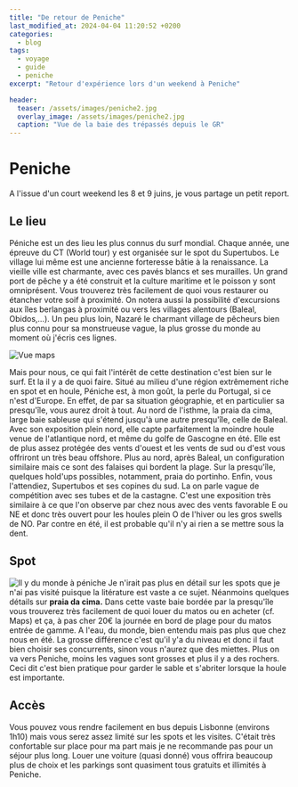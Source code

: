 ```yaml
---
title: "De retour de Peniche"
last_modified_at: 2024-04-04 11:20:52 +0200
categories:
  - blog
tags:
  - voyage
  - guide
  - peniche
excerpt: "Retour d'expérience lors d'un weekend à Peniche"

header: 
  teaser: /assets/images/peniche2.jpg
  overlay_image: /assets/images/peniche2.jpg
  caption: "Vue de la baie des trépassés depuis le GR"
---
```

# Peniche

A l'issue d'un court weekend les 8 et 9 juins, je vous partage un petit
report.

## Le lieu

Péniche est un des lieu les plus connus du surf mondial. Chaque année,
une épreuve du CT (World tour) y est organisée sur le spot du
Supertubos. Le village lui même est une ancienne forteresse bâtie à la
renaissance. La vieille ville est charmante, avec ces pavés blancs et
ses murailles. Un grand port de pêche y a été construit et la culture
maritime et le poisson y sont omniprésent. Vous trouverez très
facilement de quoi vous restaurer ou étancher votre soif à proximité. On
notera aussi la possibilité d'excursions aux îles berlangas à proximité
ou vers les villages alentours (Baleal, Obidos,...). Un peu plus loin,
Nazaré le charmant village de pêcheurs bien plus connu pour sa
monstrueuse vague, la plus grosse du monde au moment où j'écris ces
lignes.

![Vue maps](/surf/assets/images/peniche_carte.jpeg)

Mais pour nous, ce qui fait l'intérêt de cette destination c'est bien
sur le surf. Et la il y a de quoi faire. Situé au milieu d'une région
extrêmement riche en spot et en houle, Péniche est, à mon goût, la perle
du Portugal, si ce n'est d'Europe. En effet, de par sa situation
géographie, et en particulier sa presqu'île, vous aurez droit à tout. Au
nord de l'isthme, la praia da cima, large baie sableuse qui s'étend
jusqu'à une autre presqu'île, celle de Baleal. Avec son exposition plein
nord, elle capte parfaitement la moindre houle venue de l'atlantique
nord, et même du golfe de Gascogne en été. Elle est de plus assez
protégée des vents d'ouest et les vents de sud ou d'est vous offriront
un très beau offshore. Plus au nord, après Baleal, un configuration
similaire mais ce sont des falaises qui bordent la plage. Sur la
presqu'île, quelques hold'ups possibles, notamment, praia do portinho. 
Enfin, vous l'attendiez, Supertubos et ses
copines du sud. La on parle vague de compétition avec ses tubes et de la
castagne. C'est une exposition très similaire à ce que l'on observe par
chez nous avec des vents favorable E ou NE et donc très ouvert pour les
houles plein O de l'hiver ou les gros swells de NO. Par contre en été,
il est probable qu'il n'y ai rien a se mettre sous la dent.

## Spot

![Il y du monde à péniche](/surf/assets/images/peniche1.jpg)
Je n'irait pas plus en détail sur les spots que je n'ai pas visité
puisque la litérature est vaste a ce sujet. Néanmoins quelques détails
sur **praia da cima.** Dans cette vaste baie bordée par la presqu'île
vous trouverez très facilement de quoi louer du matos ou en acheter (cf.
Maps) et ça, à pas cher 20€ la journée en bord de plage pour du matos
entrée de gamme. A l'eau, du monde, bien entendu mais pas plus que chez
nous en été. La grosse différence c'est qu'il y'a du niveau et donc il
faut bien choisir ses concurrents, sinon vous n'aurez que des miettes.
Plus on va vers Peniche, moins les vagues sont grosses et plus il y a
des rochers. Ceci dit c'est bien pratique pour garder le sable et
s'abriter lorsque la houle est importante.

## Accès

Vous pouvez vous rendre facilement en bus depuis Lisbonne (environs
1h10) mais vous serez assez limité sur les spots et les visites. C'était
très confortable sur place pour ma part mais je ne recommande pas pour
un séjour plus long. Louer une voiture (quasi donné) vous offrira
beaucoup plus de choix et les parkings sont quasiment tous gratuits et
illimités à Peniche.
